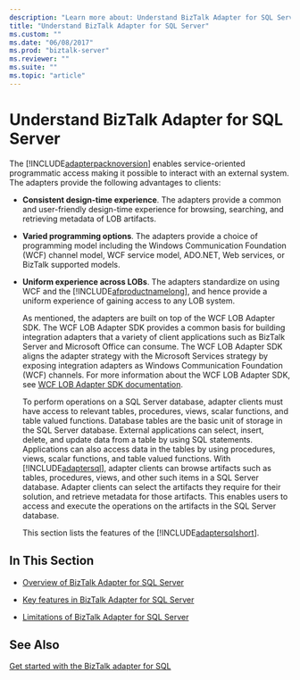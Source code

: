 ```yaml
---
description: "Learn more about: Understand BizTalk Adapter for SQL Server"
title: "Understand BizTalk Adapter for SQL Server"
ms.custom: ""
ms.date: "06/08/2017"
ms.prod: "biztalk-server"
ms.reviewer: ""
ms.suite: ""
ms.topic: "article"
---
```

# Understand BizTalk Adapter for SQL Server
The [!INCLUDE[adapterpacknoversion](../../includes/adapterpacknoversion-md.md)] enables service-oriented programmatic access making it possible to interact with an external system. The adapters provide the following advantages to clients:  
  
- **Consistent design-time experience**. The adapters provide a common and user-friendly design-time experience for browsing, searching, and retrieving metadata of LOB artifacts.  
  
- **Varied programming options**. The adapters provide a choice of programming model including the Windows Communication Foundation (WCF) channel model, WCF service model, ADO.NET, Web services, or BizTalk supported models.  
  
- **Uniform experience across LOBs**. The adapters standardize on using WCF and the [!INCLUDE[afproductnamelong](../../includes/afproductnamelong-md.md)], and hence provide a uniform experience of gaining access to any LOB system.  
  
  As mentioned, the adapters are built on top of the WCF LOB Adapter SDK. The WCF LOB Adapter SDK provides a common basis for building integration adapters that a variety of client applications such as BizTalk Server and Microsoft Office can consume. The WCF LOB Adapter SDK aligns the adapter strategy with the Microsoft Services strategy by exposing integration adapters as Windows Communication Foundation (WCF) channels. For more information about the WCF LOB Adapter SDK, see [WCF LOB Adapter SDK documentation](../../adapters-and-accelerators/wcf-lob-adapter-sdk/microsoft-wcf-line-of-business-adapter-sdk-documentation.md).
  
  To perform operations on a SQL Server database, adapter clients must have access to relevant tables, procedures, views, scalar functions, and table valued functions. Database tables are the basic unit of storage in the SQL Server database. External applications can select, insert, delete, and update data from a table by using SQL statements. Applications can also access data in the tables by using procedures, views, scalar functions, and table valued functions. With [!INCLUDE[adaptersql](../../includes/adaptersql-md.md)], adapter clients can browse artifacts such as tables, procedures, views, and other such items in a SQL Server database. Adapter clients can select the artifacts they require for their solution, and retrieve metadata for those artifacts. This enables users to access and execute the operations on the artifacts in the SQL Server database.  
  
  This section lists the features of the [!INCLUDE[adaptersqlshort](../../includes/adaptersqlshort-md.md)].  
  
## In This Section  
  
-   [Overview of BizTalk Adapter for SQL Server](../../adapters-and-accelerators/adapter-sql/overview-of-biztalk-adapter-for-sql-server.md)  
  
-   [Key features in BizTalk Adapter for SQL Server](../../adapters-and-accelerators/adapter-sql/key-features-in-biztalk-adapter-for-sql-server.md) 
  
-   [Limitations of BizTalk Adapter for SQL Server](../../adapters-and-accelerators/adapter-sql/limitations-of-biztalk-adapter-for-sql-server.md)  
  
## See Also  
[Get started with the BizTalk adapter for SQL](../../adapters-and-accelerators/adapter-sql/get-started-with-the-biztalk-adapter-for-sql.md)
